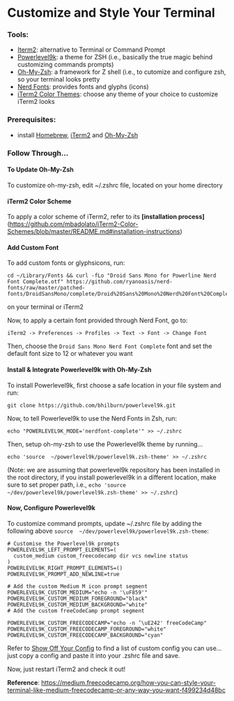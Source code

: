 # Customize and Style Your Terminal

### Tools:
* [Iterm2](https://www.iterm2.com/): alternative to Terminal or Command Prompt
* [Powerlevel9k](https://github.com/bhilburn/powerlevel9k): a theme for ZSH (i.e., basically the true magic behind customizing commands prompts)
* [Oh-My-Zsh](https://ohmyz.sh/): a framework for Z shell (i.e., to cutomize and configure zsh, so your terminal looks pretty
* [Nerd Fonts](https://github.com/ryanoasis/nerd-fonts): provides fonts and glyphs (icons)
* [iTerm2 Color Themes](https://github.com/mbadolato/iTerm2-Color-Schemes): choose any theme of your choice to customize iTerm2 looks

### Prerequisites: 
* install [Homebrew](https://brew.sh/), [iTerm2](https://www.iterm2.com/downloads.html) and [Oh-My-Zsh](https://ohmyz.sh/)

### Follow Through...

#### To Update Oh-My-Zsh
To customize oh-my-zsh, edit ~/.zshrc file, located on your home directory

#### iTerm2 Color Scheme 
To apply a color scheme of iTerm2, refer to its **[installation process]**(https://github.com/mbadolato/iTerm2-Color-Schemes/blob/master/README.md#installation-instructions)

#### Add Custom Font
To add custom fonts or glyphsicons, run: 
```
cd ~/Library/Fonts && curl -fLo "Droid Sans Mono for Powerline Nerd Font Complete.otf" https://github.com/ryanoasis/nerd-fonts/raw/master/patched-fonts/DroidSansMono/complete/Droid%20Sans%20Mono%20Nerd%20Font%20Complete.otf
```
on your terminal or iTerm2

Now, to apply a certain font provided through Nerd Font, go to:
```
iTerm2 -> Preferences -> Profiles -> Text -> Font -> Change Font
```

Then, choose the `Droid Sans Mono Nerd Font Complete` font and set the default font size to 12 or whatever you want

#### Install & Integrate Powerlevel9k with Oh-My-Zsh
To install Powerlevel9k, first choose a safe location in your file system and run: 
```
git clone https://github.com/bhilburn/powerlevel9k.git
```

Now, to tell Powerlevel9k to use the Nerd Fonts in Zsh, run: 
```
echo "POWERLEVEL9K_MODE='nerdfont-complete'" >> ~/.zshrc
```

Then, setup oh-my-zsh to use the Powerlevel9k theme by running... 
```
echo 'source  ~/powerlevel9k/powerlevel9k.zsh-theme' >> ~/.zshrc
```
(Note: we are assuming that powerlevel9k repository has been installed in the root directory, if you install powerlevel9k in a different location, make sure to set proper path, i.e., `echo 'source  ~/dev/powerlevel9k/powerlevel9k.zsh-theme' >> ~/.zshrc`)

#### Now, Configure Powerlevel9k

To customize command prompts, update ~/.zshrc file by adding the following above `source  ~/dev/powerlevel9k/powerlevel9k.zsh-theme`:

```
# Customise the Powerlevel9k prompts
POWERLEVEL9K_LEFT_PROMPT_ELEMENTS=(
  custom_medium custom_freecodecamp dir vcs newline status
)
POWERLEVEL9K_RIGHT_PROMPT_ELEMENTS=()
POWERLEVEL9K_PROMPT_ADD_NEWLINE=true

# Add the custom Medium M icon prompt segment
POWERLEVEL9K_CUSTOM_MEDIUM="echo -n '\uF859'"
POWERLEVEL9K_CUSTOM_MEDIUM_FOREGROUND="black"
POWERLEVEL9K_CUSTOM_MEDIUM_BACKGROUND="white"
# Add the custom freeCodeCamp prompt segment

POWERLEVEL9K_CUSTOM_FREECODECAMP="echo -n ’\uE242' freeCodeCamp"
POWERLEVEL9K_CUSTOM_FREECODECAMP_FOREGROUND="white"
POWERLEVEL9K_CUSTOM_FREECODECAMP_BACKGROUND="cyan"
```

Refer to [Show Off Your Config](https://github.com/bhilburn/powerlevel9k/wiki/Show-Off-Your-Config) to find a list of custom config you can use... just copy a config and paste it into your .zshrc file and save.

Now, just restart iTerm2 and check it out!


**Reference**: https://medium.freecodecamp.org/how-you-can-style-your-terminal-like-medium-freecodecamp-or-any-way-you-want-f499234d48bc

